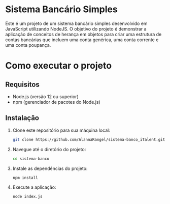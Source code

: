 # Sistema Bancário Simples

Este é um projeto de um sistema bancário simples desenvolvido em JavaScript utilizando NodeJS. O objetivo do projeto é demonstrar a aplicação de conceitos de herança em objetos para criar uma estrutura de contas bancárias que incluem uma conta genérica, uma conta corrente e uma conta poupança.

# Como executar o projeto
## Requisitos

- Node.js (versão 12 ou superior)
- npm (gerenciador de pacotes do Node.js)

## Instalação

1. Clone este repositório para sua máquina local:
   ```sh
   git clone https://github.com/AlannaRangel/sistema-banco_iTalent.git

2. Navegue até o diretório do projeto:
   ```sh
   cd sistema-banco

3. Instale as dependências do projeto:
   ```sh
   npm install

4. Execute a aplicação:
   ```sh
   node index.js
